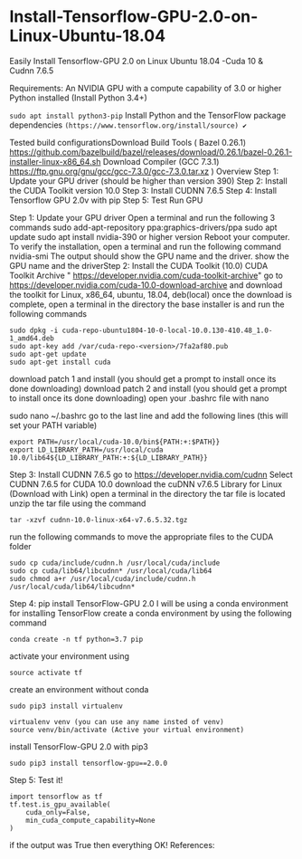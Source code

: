 # Install-Tensorflow-GPU-2.0-on-Linux-Ubuntu-18.04
Easily Install Tensorflow-GPU 2.0 on Linux Ubuntu 18.04 -Cuda 10 &amp; Cudnn 7.6.5

Requirements:
An NVIDIA GPU with a compute capability of 3.0 or higher
Python installed (Install Python 3.4+)

```sudo apt install python3-pip```
Install Python and the TensorFlow package dependencies
```(https://www.tensorflow.org/install/source) ✔️ ```

Tested build configurationsDownload Build Tools ( Bazel 0.26.1)
https://github.com/bazelbuild/bazel/releases/download/0.26.1/bazel-0.26.1-installer-linux-x86_64.sh
Download Compiler (GCC 7.3.1)
https://ftp.gnu.org/gnu/gcc/gcc-7.3.0/gcc-7.3.0.tar.xz )
Overview
Step 1: Update your GPU driver (should be higher than version 390)
Step 2: Install the CUDA Toolkit version 10.0
Step 3: Install CUDNN 7.6.5
Step 4: Install Tensorflow GPU 2.0v with pip
Step 5: Test Run GPU

Step 1: Update your GPU driver
Open a terminal and run the following 3 commands
sudo add-apt-repository ppa:graphics-drivers/ppa
sudo apt update
sudo apt install nvidia-390 or higher version
Reboot your computer. To verify the installation, open a terminal and run the following command
nvidia-smi
The output should show the GPU name and the driver.
show the GPU name and the driverStep 2: Install the CUDA Toolkit (10.0)
CUDA Toolkit Archive " https://developer.nvidia.com/cuda-toolkit-archive"
go to https://developer.nvidia.com/cuda-10.0-download-archive and download the toolkit for Linux, x86_64, ubuntu, 18.04, deb(local)
once the download is complete, open a terminal in the directory the base installer is and run the following commands
```
sudo dpkg -i cuda-repo-ubuntu1804-10-0-local-10.0.130-410.48_1.0-1_amd64.deb
sudo apt-key add /var/cuda-repo-<version>/7fa2af80.pub
sudo apt-get update
sudo apt-get install cuda
```
 
download patch 1 and install (you should get a prompt to install once its done downloading)
download patch 2 and install (you should get a prompt to install once its done downloading)
open your .bashrc file with nano

sudo nano ~/.bashrc
go to the last line and add the following lines (this will set your PATH variable)
```
export PATH=/usr/local/cuda-10.0/bin${PATH:+:$PATH}}
export LD_LIBRARY_PATH=/usr/local/cuda 10.0/lib64${LD_LIBRARY_PATH:+:${LD_LIBRARY_PATH}}
```
Step 3: Install CUDNN 7.6.5
go to https://developer.nvidia.com/cudnn
Select CUDNN 7.6.5 for CUDA 10.0
download the cuDNN v7.6.5 Library for Linux (Download with Link)
open a terminal in the directory the tar file is located
unzip the tar file using the command
```
tar -xzvf cudnn-10.0-linux-x64-v7.6.5.32.tgz
```
run the following commands to move the appropriate files to the CUDA folder
```
sudo cp cuda/include/cudnn.h /usr/local/cuda/include
sudo cp cuda/lib64/libcudnn* /usr/local/cuda/lib64
sudo chmod a+r /usr/local/cuda/include/cudnn.h /usr/local/cuda/lib64/libcudnn*
```
Step 4: pip install TensorFlow-GPU 2.0
I will be using a conda environment for installing TensorFlow
create a conda environment by using the following command
```
conda create -n tf python=3.7 pip
```
activate your environment using
```
source activate tf
```
create an environment without conda
```
sudo pip3 install virtualenv

virtualenv venv (you can use any name insted of venv)
source venv/bin/activate (Active your virtual environment)
```

install TensorFlow-GPU 2.0 with pip3
```
sudo pip3 install tensorflow-gpu==2.0.0
```
Step 5: Test it!

```
import tensorflow as tf
tf.test.is_gpu_available(
    cuda_only=False,
    min_cuda_compute_capability=None
)
```
if the output was True then everything OK!
References:

